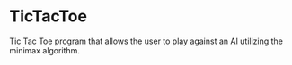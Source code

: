 TicTacToe
=========

Tic Tac Toe program that allows the user to play against an AI utilizing the minimax algorithm.
